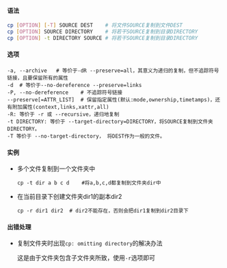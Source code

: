 #### 语法

```bash
cp [OPTION] [-T] SOURCE DEST	# 将文件SOURCE复制到文件DEST
cp [OPTION] SOURCE DIRECTORY	# 将若干SOURCE复制到目录DIRECTORY
cp [OPTION] -t DIRECTORY SOURCE	# 将若干SOURCE复制到目录DIRECTORY
```

#### 选项

```
-a, --archive	# 等价于-dR --preserve=all，其意义为递归的复制，但不追踪符号链接，且要保留所有的属性
-d	# 等价于--no-dereference --preserve=links
-P, --no-dereference	# 不追踪符号链接
--preserve[=ATTR_LIST]	# 保留指定属性(默认:mode,ownership,timetamps)，还有附加属性(context,links,xattr,all)
-R: 等价于 -r 或 --recursive，递归地复制
-t DIRECTORY: 等价于 --target-directory=DIRECTORY，将SOURCE复制到文件夹DIRECTORY。
-T 等价于 --no-target-directory， 将DEST作为一般的文件。
```



#### 实例

- 多个文件复制到一个文件夹中

  `cp -t dir a b c d	#将a,b,c,d都复制到文件夹dir中`

- 在当前目录下创建文件夹dir1的副本dir2

  `cp -r dir1 dir2	# dir2不能存在，否则会把dir1复制到dir2目录下`


#### 出错处理

- 复制文件夹时出现`cp: omitting directory`的解决办法

  这是由于文件夹包含子文件夹所致，使用`-r`选项即可

